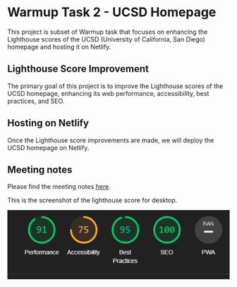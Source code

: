 # Warmup Task 2 - UCSD Homepage

This project is subset of Warmup task that focuses on enhancing the Lighthouse scores of the UCSD (University of California, San Diego) homepage and hosting it on Netlify.

## Lighthouse Score Improvement

The primary goal of this project is to improve the Lighthouse scores of the UCSD homepage, enhancing its web performance, accessibility, best practices, and SEO. 

## Hosting on Netlify

Once the Lighthouse score improvements are made, we will deploy the UCSD homepage on Netlify. 

## Meeting notes

Please find the meeting notes [here](meeting_notes.md).

This is the screenshot of the lighthouse score for desktop.

![](docs/lighthouse_desktop.png)

